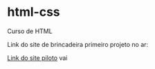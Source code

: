 # html-css
 Curso de HTML

Link do site de brincadeira primeiro projeto no ar:

<a href="https://neymarvaz.github.io/html-css/exerc%C3%ADcios/desafio10/desafio10.html" target="_blank"> Link do site piloto</a> 
vai
